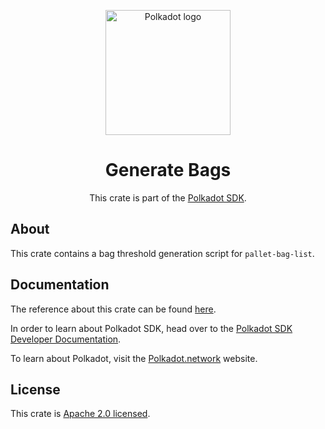 <div align="center">

<img
alt="Polkadot logo" width="200"
src="https://raw.githubusercontent.com/paritytech/polkadot-sdk/rzadp/readmes/docs/images/Polkadot_Logo_Horizontal_Pink_BlackOnWhite.png">

# Generate Bags

This crate is part of the [Polkadot SDK](https://github.com/paritytech/polkadot-sdk/).

</div>

## About

This crate contains a bag threshold generation script for `pallet-bag-list`.

## Documentation

The reference about this crate can be found [here](https://paritytech.github.io/polkadot-sdk/master/generate_bags).

In order to learn about Polkadot SDK, head over to the [Polkadot SDK Developer Documentation](https://paritytech.github.io/polkadot-sdk/master/polkadot_sdk_docs/index.html).

To learn about Polkadot, visit the [Polkadot.network](https://polkadot.network/) website.

## License

This crate is [Apache 2.0 licensed](https://spdx.org/licenses/Apache-2.0.html).
